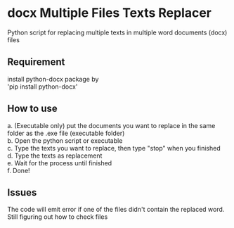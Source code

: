 # docx Multiple Files Texts Replacer
Python script for replacing multiple texts in multiple word documents (docx) files  
  
## Requirement
install python-docx package by  
'pip install python-docx'

## How to use  
a. (Executable only) put the documents you want to replace in the same folder as the .exe file (executable folder)  
b. Open the python script or executable  
c. Type the texts you want to replace, then type "stop" when you finished  
d. Type the texts as replacement  
e. Wait for the process until finished  
f. Done!

## Issues
The code will emit error if one of the files didn't contain the replaced word. Still figuring out how to check files
